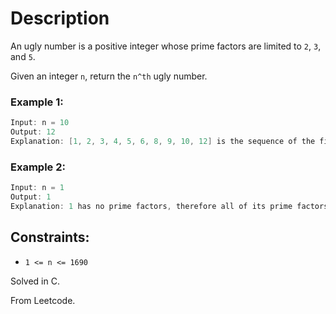 # Description

An ugly number is a positive integer whose prime factors are limited to `2`, `3`, and `5`.

Given an integer `n`, return the `n^th` ugly number.

### Example 1:
```C
Input: n = 10
Output: 12
Explanation: [1, 2, 3, 4, 5, 6, 8, 9, 10, 12] is the sequence of the first 10 ugly numbers.
```

### Example 2:
```C
Input: n = 1
Output: 1
Explanation: 1 has no prime factors, therefore all of its prime factors are limited to 2, 3, and 5.
```

## Constraints:

* `1 <= n <= 1690`

Solved in C.

From Leetcode.
